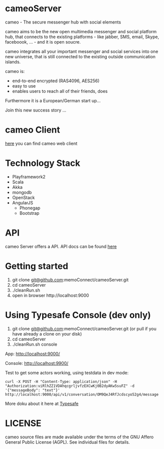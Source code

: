 cameoServer
================

cameo - The secure messenger hub with social elements

cameo aims to be the new open multimedia messenger and social platform hub, that connects to the existing platforms - like jabber, SMS, email, Skype, faceboook, … -  and it is open soucre.

cameo integrates all your important messenger and social services into one new universe, that is still connected to the existing outside communication islands.

cameo is:

* end-to-end encrypted (RAS4096, AES256)
* easy to use
* enables users to reach all of their friends, does

Furthermore it is a European/German start up…

Join this new success story …

cameo Client
================

[here](https://github.com/memoConnect/cameoJSClient) you can find cameo web client

Technology Stack
================

* Playframework2
* Scala
* Akka
* mongodb
* OpenStack
* AngularJS
    * Phonegap
    * Bootstrap

API
===

cameo Server offers a API. API docs can be found [here](http://docs.cameo.apiary.io/)

Getting started
================

1. git clone git@github.com:memoConnect/cameoServer.git
1. cd cameoServer
1. ./cleanRun.sh
1. open in browser http://localhost:9000

Using Typesafe Console (dev only)
=================================

1. git clone git@github.com:memoConnect/cameoServer.git (or pull if you have already a clone on your disk)
1. cd cameoServer
1. ./cleanRun.sh console

App: <http://localhost:9000/>

Console: <http://localhost:9900/>

Test to get some actors working, using testdata in dev mode:

    curl -X POST -H "Content-Type: application/json" -H "Authorization:viRlhZZ1VDAhqcgrljvfzEXCwKj0B2dyAKw5suFZ" -d '{"messageBody": "text"}' http://localhost:9000/api/v1/conversation/OM9QeJ4RfJcdscyo52g4/message

More doku about it here at [Typesafe](http://typesafe.com/platform/runtime/console)

LICENSE
================

cameo source files are made available under the terms of the GNU Affero General Public License (AGPL). See individual files for details.
